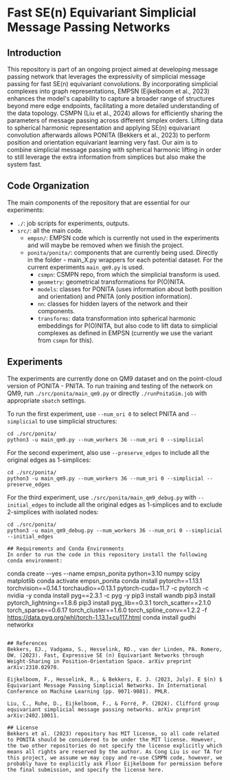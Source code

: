 # Fast SE(n) Equivariant Simplicial Message Passing Networks

## Introduction
This repository is part of an ongoing project aimed at developing message passing network that leverages the expressivity of simplicial message passing for fast SE(n) equivariant convolutions. By incorporating simplicial complexes into graph representations, EMPSN (Eijkelboom et al., 2023) enhances the model's capability to capture a broader range of structures beyond mere edge endpoints, facilitating a more detailed understanding of the data topology. CSMPN (Liu et al., 2024) allows for efficiently sharing the parameters of message passing across different simplex orders. Lifting data to spherical harmonic representation and applying SE(n) equivariant convolution afterwards allows PONITA (Bekkers et al., 2023) to perform position and orientation equivariant learning very fast. Our aim is to combine simplicial message passing with spherical harmonic lifting in order to still leverage the extra information from simplices but also make the system fast.

## Code Organization
The main components of the repository that are essential for our experiments:
* `./`: job scripts for experiments, outputs.
* `src/`: all the main code.
  * `empsn/`: EMPSN code which is currently not used in the experiments and will maybe be removed when we finish the project.
  * `ponita/ponita/`: components that are currently being used. Directly in the folder - main_X.py wrappers for each potential dataset. For the current experiments `main_qm9.py` is used.
    * `csmpn`: CSMPN repo, from which the simplicial transform is used.
    * `geometry`: geometrical transformations for P(O)NITA.
    * `models`: classes for PONITA (uses information about both position and orientation) and PNITA (only position information).
    * `nn`: classes for hidden layers of the network and their components.
    * `transforms`: data transformation into spherical harmonic embeddings for P(O)NITA, but also code to lift data to simplicial complexes as defined in EMPSN (currently we use the variant from `csmpn` for this).

## Experiments
The experiments are currently done on QM9 dataset and on the point-cloud version of PONITA - PNITA. To run training and testing of the network on QM9, run `./src/ponita/main_qm9.py` or directly `./runPnitaSim.job` with appropriate `sbatch` settings. 

To run the first experiment, use `--num_ori 0` to select PNITA and `--simplicial` to use simplicial structures:

```
cd ./src/ponita/
python3 -u main_qm9.py --num_workers 36 --num_ori 0 --simplicial
```

For the second experiment, also use `--preserve_edges` to include all the original edges as 1-simplices:

```
cd ./src/ponita/
python3 -u main_qm9.py --num_workers 36 --num_ori 0 --simplicial --preserve_edges
```

For the third experiment, use `./src/ponita/main_qm9_debug.py` with `--initial_edges` to include all the original edges as 1-simplices and to exclude 2-simplices with isolated nodes:

```
cd ./src/ponita/
python3 -u main_qm9_debug.py --num_workers 36 --num_ori 0 --simplicial --initial_edges

## Requirements and Conda Environments
In order to run the code in this repository install the following conda environment:

```
conda create --yes --name empsn_ponita python=3.10 numpy scipy matplotlib
conda activate empsn_ponita
conda install pytorch==1.13.1 torchvision==0.14.1 torchaudio==0.13.1 pytorch-cuda=11.7 -c pytorch -c nvidia -y
conda install pyg==2.3.1 -c pyg -y
pip3 install wandb
pip3 install pytorch_lightning==1.8.6
pip3 install pyg_lib==0.3.1 torch_scatter==2.1.0 torch_sparse==0.6.17 torch_cluster==1.6.0 torch_spline_conv==1.2.2 -f https://data.pyg.org/whl/torch-1.13.1+cu117.html
conda install gudhi networkx
```

## References
Bekkers, EJ., Vadgama, S., Hesselink, RD., van der Linden, PA. Romero, DW. (2023). Fast, Expressive SE (n) Equivariant Networks through Weight-Sharing in Position-Orientation Space. arXiv preprint arXiv:2310.02970.

Eijkelboom, F., Hesselink, R., & Bekkers, E. J. (2023, July). E $(n) $ Equivariant Message Passing Simplicial Networks. In International Conference on Machine Learning (pp. 9071-9081). PMLR.

Liu, C., Ruhe, D., Eijkelboom, F., & Forré, P. (2024). Clifford group equivariant simplicial message passing networks. arXiv preprint arXiv:2402.10011.

## License
Bekkers et al. (2023) repository has MIT license, so all code related to PONITA should be considered to be under the MIT license. However, the two other repositories do not specify the license explicitly which means all rights are reserved by the author. As Cong Liu is our TA for this project, we assume we may copy and re-use CSMPN code, however, we probably have to explicitly ask Floor Eijkelboom for permission before the final submission, and specify the license here. 
